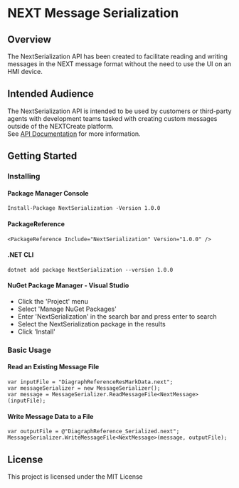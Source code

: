 # NEXT Message Serialization

## Overview

The NextSerialization API has been created to facilitate reading and writing messages in the NEXT 
message format without the need to use the UI on an HMI device.

## Intended Audience

The NextSerialization API is intended to be used by customers or third-party agents with 
development teams tasked with creating custom messages outside of the NEXTCreate platform.  
See [API Documentation](https://itw-diagraph.github.io/NextSerialization/) for more information.

## Getting Started

### Installing

#### Package Manager Console

```
Install-Package NextSerialization -Version 1.0.0
```

#### PackageReference
```
<PackageReference Include="NextSerialization" Version="1.0.0" />
```

#### .NET CLI
```
dotnet add package NextSerialization --version 1.0.0
```

#### NuGet Package Manager - Visual Studio
- Click the 'Project' menu
- Select 'Manage NuGet Packages'
- Enter 'NextSerialization' in the search bar and press enter to search
- Select the NextSerialization package in the results
- Click 'Install'

### Basic Usage

#### Read an Existing Message File

```
var inputFile = "DiagraphReferenceResMarkData.next";
var messageSerializer = new MessageSerializer();
var message = MessageSerializer.ReadMessageFile<NextMessage>(inputFile);
```

#### Write Message Data to a File

```
var outputFile = @"DiagraphReference_Serialized.next";
MessageSerializer.WriteMessageFile<NextMessage>(message, outputFile);
```

## License

This project is licensed under the MIT License
